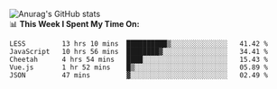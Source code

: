 
![Anurag's GitHub stats](https://github-readme-stats.vercel.app/api?username=supergczh&show_icons=true&theme=radical)
<br />
📊 **This Week I Spent My Time On:**

<!--START_SECTION:waka-->
```text
LESS         13 hrs 10 mins  ██████████▒░░░░░░░░░░░░░░   41.42 % 
JavaScript   10 hrs 56 mins  ████████▓░░░░░░░░░░░░░░░░   34.41 % 
Cheetah      4 hrs 54 mins   ████░░░░░░░░░░░░░░░░░░░░░   15.43 % 
Vue.js       1 hr 52 mins    █▒░░░░░░░░░░░░░░░░░░░░░░░   05.89 % 
JSON         47 mins         ▓░░░░░░░░░░░░░░░░░░░░░░░░   02.49 % 
```
<!--END_SECTION:waka-->
